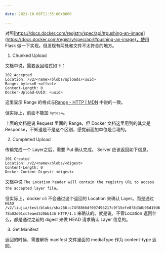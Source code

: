 ```yaml
---

date: 2021-10-08T11:35:00+0800

---
```


对照[https://docs.docker.com/registry/spec/api/#pushing-an-image](https://docs.docker.com/registry/spec/api/#pushing-an-image)，使用 Flask 做一下实现。但发现有两处和文件不太符合的地方。

1. Chunked Upload

文档中说，需要返回格式如下：

```
202 Accepted
Location: /v2/<name>/blobs/uploads/<uuid>
Range: bytes=0-<offset>
Content-Length: 0
Docker-Upload-UUID: <uuid>
```

这里显示 Range 的格式与[Range - HTTP | MDN](https://developer.mozilla.org/en-US/docs/Web/HTTP/Headers/Range) 中说的一致。

但实际上，前面不能加 `bytes=`。

上面的文档是说 Request 里面的 Range，但 Docker 文档这里用到的其实是 Response，不知道是不是这个区别，感觉前面加单位是合理的。

2. Completed Upload

传输完成一个 Layer之后，需要 Put 确认完成。 Server 应该返回如下信息。
```
201 Created
Location: /v2/<name>/blobs/<digest>
Content-Length: 0
Docker-Content-Digest: <digest>
```

文档中说 `The Location header will contain the registry URL to access the accepted layer file`。 

但实际上，docker cli 不会通过这个返回的 Location 来确认 Layer。而是通过 `HEAD /v2/liujia/test/blobs/sha256:c74f8866df097496217c9f15efe8f8d3db05d19d678a02d01cc7eaed520bb136 HTTP/1.1` 来确认的。就是说，不管Location 返回什么，都是通过之前的 digest 来做 HEAD 请求确认 Layer 信息的。

3. Get Manifest

返回的时候，需要解析 manifest 文件里面的 mediaType 作为 content-type 返回。
